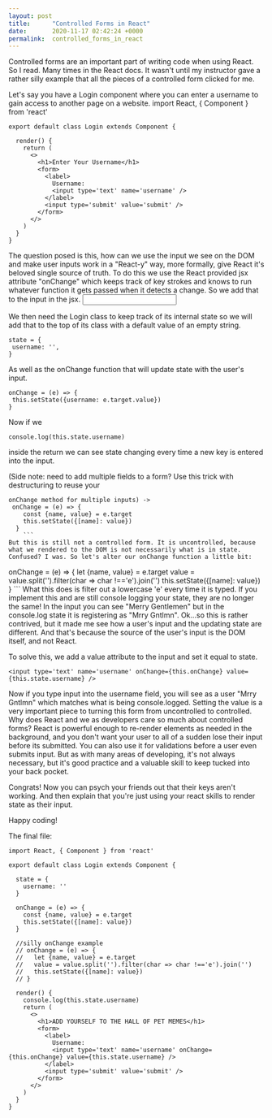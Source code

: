 ```yaml
---
layout: post
title:      "Controlled Forms in React"
date:       2020-11-17 02:42:24 +0000
permalink:  controlled_forms_in_react
---
```



Controlled forms are an important part of writing code when using React. So I read. Many times in the React docs. It wasn't until my instructor gave a rather silly example that all the pieces of a controlled form clicked for me.

Let's say you have a Login component where you can enter a username to gain access to another page on a website.
import React, { Component } from 'react'

```
export default class Login extends Component {

  render() {
    return (
      <>
        <h1>Enter Your Username</h1>
        <form>
          <label>
            Username: 
            <input type='text' name='username' />
          </label>
          <input type='submit' value='submit' />
        </form>
      </>
    )
  }
}
```
The question posed is this, how can we use the input we see on the DOM and make user inputs work in a "React-y" way, more formally, give React it's beloved single source of truth. To do this we use the React provided jsx attribute "onChange" which keeps track of key strokes and knows to run whatever function it gets passed when it detects a change. So we add that to the input in the jsx.
   <input type='text' name='username' onChange={this.onChange} />

We then need the Login class to keep track of its internal state so we will add that to the top of its class with a default value of an empty string.
```
state = {
 username: '',
}
```
As well as the onChange function that will update state with the user's input.
 ```
 onChange = (e) => {
  this.setState({username: e.target.value})
}
```
Now if we
```
console.log(this.state.username)
```
inside the return we can see state changing every time a new key is entered into the input.

(Side note: need to add multiple fields to a form? Use this trick with destructuring to reuse your 
```
onChange method for multiple inputs) ->
 onChange = (e) => {
    const {name, value} = e.target
    this.setState({[name]: value})
  }
	```
But this is still not a controlled form. It is uncontrolled, because what we rendered to the DOM is not necessarily what is in state. Confused? I was. So let's alter our onChange function a little bit:
```
 onChange = (e) => {
     let {name, value} = e.target
     value = value.split('').filter(char => char !=='e').join('')
     this.setState({[name]: value})
   }
	 ```
What this does is filter out a lowercase 'e' every time it is typed. If you implement this and are still console logging your state, they are no longer the same! In the input you can see "Merry Gentlemen" but in the console.log state it is registering as "Mrry Gntlmn". Ok...so this is rather contrived, but it made me see how a user's input and the updating state are different. And that's because the source of the user's input is the DOM itself, and not React.

To solve this, we add a value attribute to the input and set it equal to state.
```
<input type='text' name='username' onChange={this.onChange} value={this.state.username} />
```
Now if you type input into the username field, you will see as a user "Mrry Gntlmn" which matches what is being console.logged. Setting the value is a very important piece to turning this form from uncontrolled to controlled. Why does React and we as developers care so much about controlled forms? React is powerful enough to re-render elements as needed in the background, and you don't want your user to all of a sudden lose their input before its submitted. You can also use it for validations before a user even submits input. But as with many areas of developing, it's not always necessary, but it's good practice and a valuable skill to keep tucked into your back pocket.

Congrats! Now you can psych your friends out that their keys aren't working. And then explain that you're just using your react skills to render state as their input.

Happy coding!

The final file:
```
import React, { Component } from 'react'

export default class Login extends Component {

  state = {
    username: ''
  }

  onChange = (e) => {
    const {name, value} = e.target
    this.setState({[name]: value})
  }

  //silly onChange example
  // onChange = (e) => {
  //   let {name, value} = e.target
  //   value = value.split('').filter(char => char !=='e').join('')
  //   this.setState({[name]: value})
  // }

  render() {
    console.log(this.state.username)
    return (
      <>
        <h1>ADD YOURSELF TO THE HALL OF PET MEMES</h1>
        <form>
          <label>
            Username: 
            <input type='text' name='username' onChange={this.onChange} value={this.state.username} />
          </label>
          <input type='submit' value='submit' />
        </form>
      </>
    )
  }
}
```
